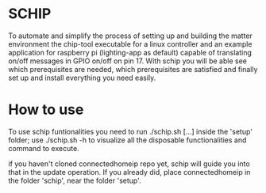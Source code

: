 # SCHIP
To automate and simplify the process of setting up and building the matter environment the chip-tool executable for a linux controller and an example application for raspberry pi (lighting-app as default) capable of translating on/off messages in GPIO on/off on pin 17.
With schip you will be able see which prerequisites are needed, which prerequisites are satisfied and finally set up and install everything you need easily.

# How to use 
To use schip funtionalities you need to run ./schip.sh [...] inside the 'setup' folder; 
use ./schip.sh -h to visualize all the disposable functionalities and command to execute.

if you haven't cloned connectedhomeip repo yet, schip will guide you into that in the update operation.
If you already did, place connectedhomeip in the folder 'schip', near the folder 'setup'.
